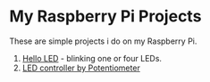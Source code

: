 # My Raspberry Pi Projects
These are simple projects i do on my Raspberry Pi.

1. [Hello LED](hello_led/README.md) - blinking one or four LEDs.
1. [LED controller by Potentiometer](potenciometer_led/README.md)
